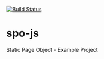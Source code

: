[![Build Status](https://travis-ci.org/accept-li/spo-js.svg?branch=master)](https://travis-ci.org/accept-li/spo-js)

# spo-js
Static Page Object - Example Project
